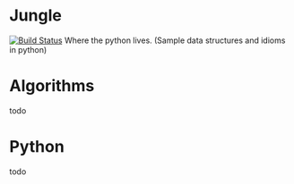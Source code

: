 # Jungle
[![Build Status](https://travis-ci.org/cfollow1/Jungle.svg?branch=master)](https://travis-ci.org/cfollow1/Jungle)
Where the python lives. (Sample data structures and idioms in python)

# Algorithms
todo
# Python
todo
